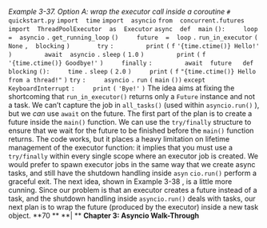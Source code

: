 *Example 3-37. Option A: wrap the executor call inside a coroutine* `# quickstart.py` `import` ` ` `time` `import` ` ` `asyncio` `from` ` ` `concurrent.futures` ` ` `import` ` ` `ThreadPoolExecutor` ` ` `as` ` ` `Executor` `async` ` ` `def` ` ` `main` `():` `    ` `loop` ` ` `=` ` ` `asyncio` `.` `get_running_loop` `()` `    ` `future` ` ` `=` ` ` `loop` `.` `run_in_executor` `(` `None` `,` ` ` `blocking` `)` `  ` `    ` `try` `:` `        ` `print` `(` `f` `'{time.ctime()} Hello!'` `)` `        ` `await` ` ` `asyncio` `.` `sleep` `(` `1.0` `)` `        ` `print` `(` `f` `'{time.ctime()} Goodbye!'` `)` `    ` `finally` `:` `        ` `await` ` ` `future` `  ` `def` ` ` `blocking` `():` `    ` `time` `.` `sleep` `(` `2.0` `)` `    ` `print` `(` `f` `"{time.ctime()} Hello from a thread!"` `)` `try` `:` `    ` `asyncio` `.` `run` `(` `main` `())` `except` ` ` `KeyboardInterrupt` `:` `    ` `print` `(` `'Bye!'` `)` The idea aims at fixing the shortcoming that  `run_in_executor()`  returns only a `Future`  instance and not a task. We can’t capture the job in  `all_tasks()`  (used within  `asyncio.run()` ), but we  *can*  use  `await`  on the future. The first part of the plan is to create a future inside the  `main()`  function. We can use the  `try/finally`  structure to ensure that we wait for the future to be finished before the  `main()`  function returns. The code works, but it places a heavy limitation on lifetime management of the executor function: it implies that you must use a  `try/finally`  within every single scope where an executor job is created. We would prefer to spawn executor jobs in the same way that we create async tasks, and still have the shutdown handling inside  `asyn` `cio.run()`  perform a graceful exit. The next idea, shown in  Example 3-38 , is a little more cunning. Since our problem is that an executor creates a future instead of a task, and the shutdown handling inside `asyncio.run()`  deals with tasks, our next plan is to wrap the future (produced by the executor) inside a new task object. **70 ** **| ** **Chapter 3: Asyncio Walk-Through**